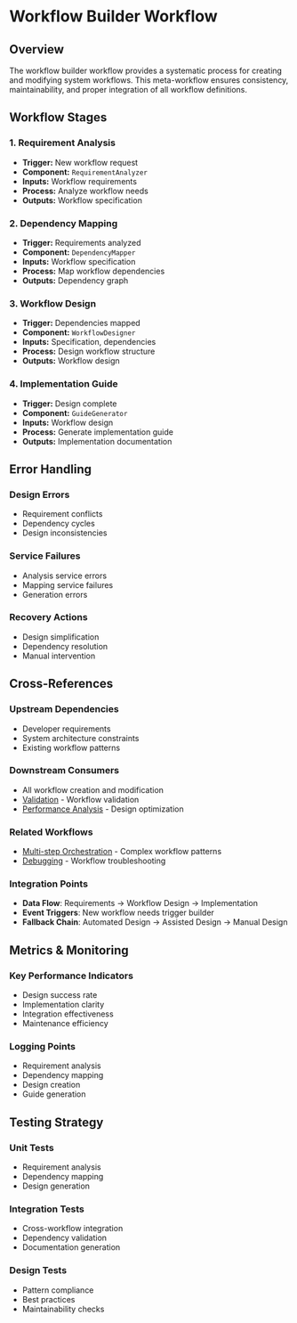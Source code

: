 # Workflow Builder Workflow

## Overview

The workflow builder workflow provides a systematic process for creating and modifying system workflows. This meta-workflow ensures consistency, maintainability, and proper integration of all workflow definitions.

## Workflow Stages

### 1. Requirement Analysis
- **Trigger:** New workflow request
- **Component:** `RequirementAnalyzer`
- **Inputs:** Workflow requirements
- **Process:** Analyze workflow needs
- **Outputs:** Workflow specification

### 2. Dependency Mapping
- **Trigger:** Requirements analyzed
- **Component:** `DependencyMapper`
- **Inputs:** Workflow specification
- **Process:** Map workflow dependencies
- **Outputs:** Dependency graph

### 3. Workflow Design
- **Trigger:** Dependencies mapped
- **Component:** `WorkflowDesigner`
- **Inputs:** Specification, dependencies
- **Process:** Design workflow structure
- **Outputs:** Workflow design

### 4. Implementation Guide
- **Trigger:** Design complete
- **Component:** `GuideGenerator`
- **Inputs:** Workflow design
- **Process:** Generate implementation guide
- **Outputs:** Implementation documentation

## Error Handling

### Design Errors
- Requirement conflicts
- Dependency cycles
- Design inconsistencies

### Service Failures
- Analysis service errors
- Mapping service failures
- Generation errors

### Recovery Actions
- Design simplification
- Dependency resolution
- Manual intervention

## Cross-References

### Upstream Dependencies
- Developer requirements
- System architecture constraints
- Existing workflow patterns

### Downstream Consumers
- All workflow creation and modification
- [Validation](./validation-workflow.md) - Workflow validation
- [Performance Analysis](./performance-analysis-workflow.md) - Design optimization

### Related Workflows
- [Multi-step Orchestration](../system-orchestration/multi-step-orchestration-workflow.md) - Complex workflow patterns
- [Debugging](./debugging-workflow.md) - Workflow troubleshooting

### Integration Points
- **Data Flow**: Requirements → Workflow Design → Implementation
- **Event Triggers**: New workflow needs trigger builder
- **Fallback Chain**: Automated Design → Assisted Design → Manual Design

## Metrics & Monitoring

### Key Performance Indicators
- Design success rate
- Implementation clarity
- Integration effectiveness
- Maintenance efficiency

### Logging Points
- Requirement analysis
- Dependency mapping
- Design creation
- Guide generation

## Testing Strategy

### Unit Tests
- Requirement analysis
- Dependency mapping
- Design generation

### Integration Tests
- Cross-workflow integration
- Dependency validation
- Documentation generation

### Design Tests
- Pattern compliance
- Best practices
- Maintainability checks 